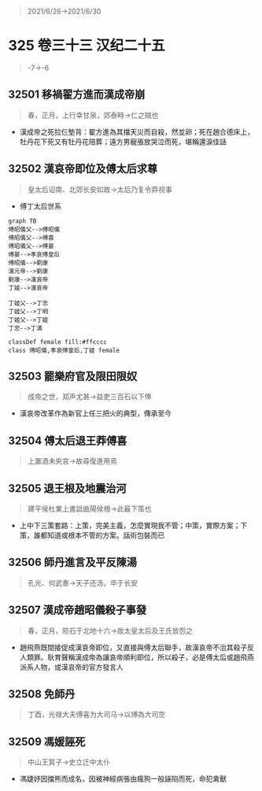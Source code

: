 > 2021/6/26->2021/6/30

# 325 卷三十三 汉纪二十五

> -7->-6

## 32501 移禍翟方進而漢成帝崩
> 春，正月，上行幸甘泉，郊泰畤->仁之贼也
- 漢成帝之死拉仨墊背：翟方進為其擋天災而自殺，然並卵；死在趙合德床上，牡丹花下死又有牡丹花陪葬；遠方男寵張放哭泣而死，堪稱還淚佳話

## 32502 漢哀帝即位及傅太后求尊
> 皇太后诏南、北郊长安如故->太后乃复令莽视事
- 傅丁太后世系

```mermaid
graph TB
傅昭儀父-->傅昭儀
傅昭儀父-->傅喜
傅昭儀父-->傅晏
傅晏-->孝哀傅皇后
傅昭儀-->劉康
漢元帝-->劉康
劉康-->漢哀帝
丁姬-->漢哀帝

丁姬父-->丁忠
丁姬父-->丁明
丁姬父-->丁姬
丁忠-->丁滿

classDef female fill:#ffcccc
class 傅昭儀,孝哀傅皇后,丁姬 female
```

## 32503 罷樂府官及限田限奴
> 成帝之世，郑声尤甚->益吏三百石以下俸
- 漢哀帝改革作為新官上任三把火的典型，傳承至今

## 32504 傅太后退王莽傅喜
> 上置酒未央宮->故尋復進用焉

## 32505 退王根及地震治河
> 建平侯杜業上書詆曲陽侯根->此最下策也
- 上中下三策套路：上策，完美主義，怎麼實現我不管；中策，實際方案；下策，誰都知道或根本不管的方案。話術包裝而已

## 32506 師丹進言及平反陳湯
> 孔光、何武奏->天子还汤，卒于长安

## 32507 漢成帝趙昭儀殺子事發
> 春，正月，陨石于北地十六->故太皇太后及王氏皆怨之
- 趙飛燕既間接促成漢哀帝即位，又直接與傅太后聯手，故漢哀帝不治其殺子反人類罪。耿育聲稱漢成帝為讓哀帝順利即位，所以殺子，必是傅太后或趙飛燕派系人物，或漢哀帝的官方發言人

## 32508 免師丹
> 丁酉，光禄大夫傅喜为大司马->以博為大司空

## 32509 馮媛誣死
> 中山王箕子->史立迁中太仆
- 馮婕妤因擋熊而成名，因被神經病張由瘋狗一般誣陷而死，命犯禽獸